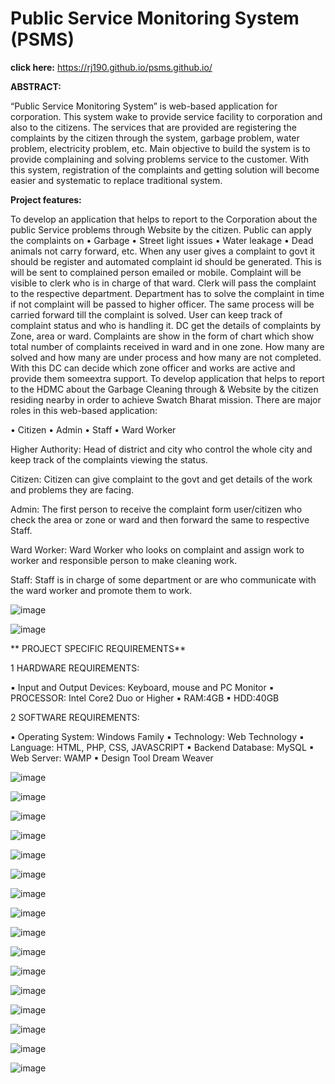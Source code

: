 # Public Service Monitoring System (PSMS)

**click here:** https://rj190.github.io/psms.github.io/



**ABSTRACT:**
                            
“Public Service Monitoring System” is web-based application for corporation. 
This system wake to provide service facility to corporation and also to the citizens. The 
services that are provided are registering the complaints by the citizen through the 
system, garbage problem, water problem, electricity problem, etc. Main objective to 
build the system is to provide complaining and solving problems service to the 
customer. With this system, registration of the complaints and getting solution will 
become easier and systematic to replace traditional system.


**Project features:**

To develop an application that helps to report to the Corporation about the public Service problems through Website by the citizen.
Public can apply the complaints on
• Garbage
• Street light issues
• Water leakage
• Dead animals not carry forward, etc. 
When any user gives a complaint to govt it should be register and automated complaint id should be generated. This is will be sent to complained person emailed or mobile. Complaint will be visible to clerk who is in charge of that ward. Clerk will pass the complaint to the respective department. Department has to solve the complaint in time if not complaint will be passed to higher officer. The same process will be carried forward till the complaint is solved.
User can keep track of complaint status and who is handling it. DC get the details of complaints by Zone, area or ward. Complaints are show in the form of chart which show total number of complaints received in ward and in one zone. How many are solved and how many are under process and how many are not completed. With this DC can decide which zone officer and works are active and provide them someextra support.
To develop application that helps to report to the HDMC about the Garbage Cleaning through & 
Website by the citizen residing nearby in order to achieve Swatch Bharat mission.
There are major roles in this web-based application:

• Citizen
• Admin
• Staff
• Ward Worker

Higher Authority: Head of district and city who control the whole city and keep track of the complaints viewing the status.

Citizen: Citizen can give complaint to the govt and get details of the work and problems they are facing.

Admin: The first person to receive the complaint form user/citizen who check the area or zone or ward and then forward the same to respective Staff.

Ward Worker: Ward Worker who looks on complaint and assign work to worker and 
responsible person to make cleaning work.

Staff: Staff is in charge of some department or are who communicate with the ward worker and 
promote them to work.

![image](https://user-images.githubusercontent.com/46531471/157437909-16799388-b159-40ae-9d8f-375c37f5b707.png)

![image](https://user-images.githubusercontent.com/46531471/157437975-61756d7b-21be-4b03-aba7-30a5cd688769.png)



** PROJECT SPECIFIC REQUIREMENTS**

1 HARDWARE REQUIREMENTS:

▪ Input and Output Devices: Keyboard, mouse and PC Monitor
▪ PROCESSOR: Intel Core2 Duo or Higher 
▪ RAM:4GB
▪ HDD:40GB

2 SOFTWARE REQUIREMENTS:

▪ Operating System: Windows Family
▪ Technology: Web Technology
▪ Language: HTML, PHP, CSS, JAVASCRIPT
▪ Backend Database: MySQL
▪ Web Server: WAMP
▪ Design Tool Dream Weaver

![image](https://user-images.githubusercontent.com/46531471/157438411-a54b1d01-db78-41e6-993b-4f51aaafba10.png)

![image](https://user-images.githubusercontent.com/46531471/157438504-d9038758-b03d-4442-a3ec-55a14e9937d0.png)


![image](https://user-images.githubusercontent.com/46531471/157438528-3d8a0bc8-a72c-4dca-9e21-eb2079b14c99.png)

![image](https://user-images.githubusercontent.com/46531471/157438557-70442634-93e5-43c2-bd92-6d87266f650c.png)

![image](https://user-images.githubusercontent.com/46531471/157438571-45c5bb15-6900-486c-ba0c-828a2ab3fc93.png)

![image](https://user-images.githubusercontent.com/46531471/157438584-493a7bbd-19ed-44a1-81da-77f0fc35185c.png)

![image](https://user-images.githubusercontent.com/46531471/157438618-34c02c00-fc95-40b3-9749-2f0624c2c28d.png)

![image](https://user-images.githubusercontent.com/46531471/157438639-0a6a210f-abaf-4def-97ad-08b1f179d89b.png)

![image](https://user-images.githubusercontent.com/46531471/157438658-62d7dde0-1ae6-4f85-a037-587de49b53bc.png)

![image](https://user-images.githubusercontent.com/46531471/157438678-9b1433dd-2dd5-43dc-b328-8006a0112474.png)


![image](https://user-images.githubusercontent.com/46531471/157438694-016270a6-e300-4c8d-bf52-53ba77b99b6c.png)


![image](https://user-images.githubusercontent.com/46531471/157438713-69853a66-34d5-4ca5-b690-80d80e9018c4.png)

![image](https://user-images.githubusercontent.com/46531471/157438729-33dd4e24-ec29-4ba8-89b1-b754fa7e3209.png)

![image](https://user-images.githubusercontent.com/46531471/157438744-bbd9a0ef-a030-4ff2-a988-2a60e93dd8c6.png)

![image](https://user-images.githubusercontent.com/46531471/157438757-d44ee4e0-d3ac-4b8a-99c8-650e0a8e96c1.png)

![image](https://user-images.githubusercontent.com/46531471/157438775-087f9c9e-d15e-4863-88e4-b48b366d1ae0.png)



